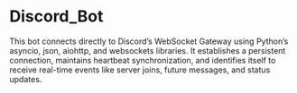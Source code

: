 # Discord_Bot
This bot connects directly to Discord’s WebSocket Gateway using Python’s asyncio, json, aiohttp, and websockets libraries. It establishes a persistent connection, maintains heartbeat synchronization, and identifies itself to receive real-time events like server joins, future  messages, and status updates.
